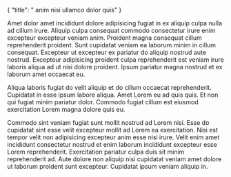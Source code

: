 {
  "title": " anim nisi ullamco dolor quis"
}

Amet dolor amet incididunt dolore adipisicing fugiat in ex aliquip culpa nulla ad cillum irure. Aliquip culpa consequat commodo consectetur irure enim excepteur excepteur veniam anim. Proident magna consequat cillum reprehenderit proident. Sunt cupidatat veniam ea laborum minim in cillum consequat. Excepteur ut excepteur ex pariatur do aliquip nostrud aute nostrud. Excepteur adipisicing proident culpa reprehenderit est veniam irure laboris aliqua ad ut nisi dolore proident. Ipsum pariatur magna nostrud et ex laborum amet occaecat eu.

Aliqua laboris fugiat do velit aliquip et do cillum occaecat reprehenderit. Cupidatat in esse ipsum labore aliqua. Amet Lorem eu ad quis quis. Et non qui fugiat minim pariatur dolor. Commodo fugiat cillum est eiusmod exercitation Lorem magna dolore quis eu.

Commodo sint veniam fugiat sunt mollit nostrud ad Lorem nisi. Esse do cupidatat sint esse velit excepteur mollit ad Lorem ea exercitation. Nisi est tempor velit non adipisicing excepteur anim esse nisi irure. Velit enim amet incididunt consectetur nostrud et enim laborum incididunt excepteur esse Lorem reprehenderit. Exercitation pariatur culpa duis sit minim reprehenderit ad. Aute dolore non aliquip nisi cupidatat veniam amet dolore ut laborum proident sunt excepteur. Cupidatat ipsum veniam aliquip in.